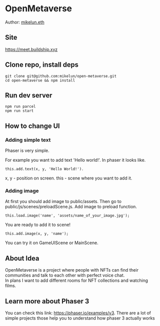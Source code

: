 # OpenMetaverse

Author: [mikelun.eth](https://twitter.com/mikelun_eth)

## Site
https://meet.buildship.xyz

## Clone repo, install deps

```
git clone git@github.com:mikelun/open-metaverse.git
cd open-metaverse && npm install
```

## Run dev server

```
npm run parcel
npm run start
```

## How to change UI 
### Adding simple text
Phaser is very simple.

For example you want to add text 'Hello world!'.
In phaser it looks like.
```
this.add.text(x, y, 'Hello World!'). 
```
x, y - position on screen. 
this - scene where you want to add it. 

### Adding image
At first you should add image to public/assets. 
Then go to public/js/scenes/preloadScene.js. 
Add image to preload function. 
```
this.load.image('name', 'assets/name_of_your_image.jpg');
```
You are ready to add it to scene!  
```
this.add.image(x, y, 'name');
```
You can try it on GameUIScene or MainScene. 
## About Idea
OpenMetaverse is a project where people with NFTs can find their communities and talk to each other with perfect voice chat.    
In plans I want to add different rooms for NFT collections and watching films.
## Learn more about Phaser 3 
You can check this link: https://phaser.io/examples/v3. 
There are a lot of simple projects those help you to understand how phaser 3 actually works
